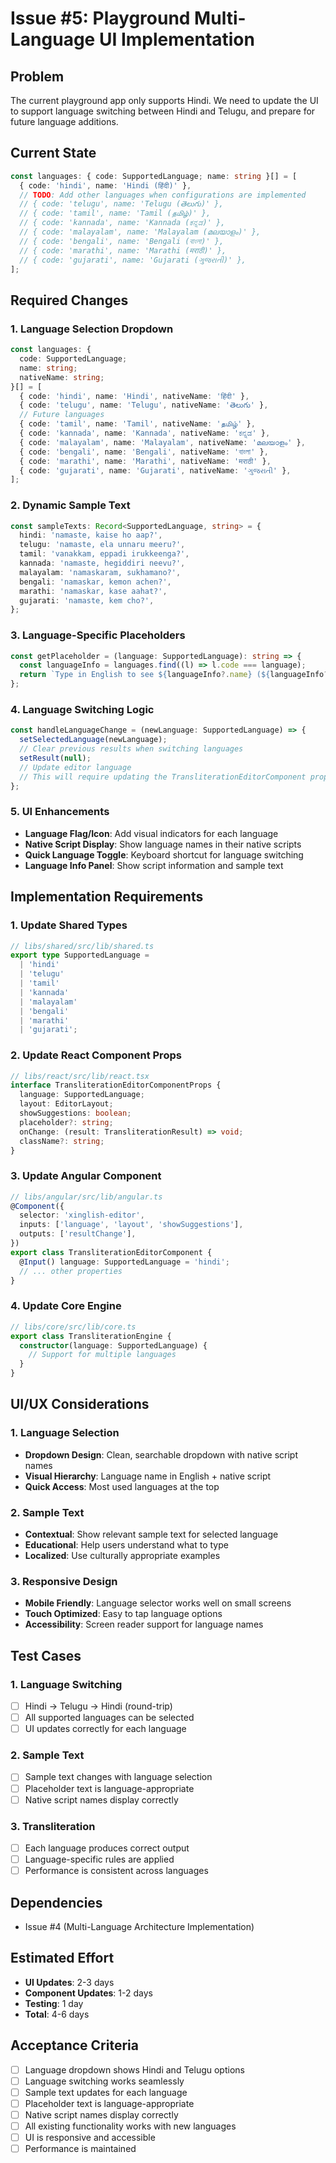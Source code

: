 # Issue #5: Playground Multi-Language UI Implementation

## Problem

The current playground app only supports Hindi. We need to update the UI to support language switching between Hindi and Telugu, and prepare for future language additions.

## Current State

```typescript
const languages: { code: SupportedLanguage; name: string }[] = [
  { code: 'hindi', name: 'Hindi (हिंदी)' },
  // TODO: Add other languages when configurations are implemented
  // { code: 'telugu', name: 'Telugu (తెలుగు)' },
  // { code: 'tamil', name: 'Tamil (தமிழ்)' },
  // { code: 'kannada', name: 'Kannada (ಕನ್ನಡ)' },
  // { code: 'malayalam', name: 'Malayalam (മലയാളം)' },
  // { code: 'bengali', name: 'Bengali (বাংলা)' },
  // { code: 'marathi', name: 'Marathi (मराठी)' },
  // { code: 'gujarati', name: 'Gujarati (ગુજરાતી)' },
];
```

## Required Changes

### 1. Language Selection Dropdown

```typescript
const languages: {
  code: SupportedLanguage;
  name: string;
  nativeName: string;
}[] = [
  { code: 'hindi', name: 'Hindi', nativeName: 'हिंदी' },
  { code: 'telugu', name: 'Telugu', nativeName: 'తెలుగు' },
  // Future languages
  { code: 'tamil', name: 'Tamil', nativeName: 'தமிழ்' },
  { code: 'kannada', name: 'Kannada', nativeName: 'ಕನ್ನಡ' },
  { code: 'malayalam', name: 'Malayalam', nativeName: 'മലയാളം' },
  { code: 'bengali', name: 'Bengali', nativeName: 'বাংলা' },
  { code: 'marathi', name: 'Marathi', nativeName: 'मराठी' },
  { code: 'gujarati', name: 'Gujarati', nativeName: 'ગુજરાતી' },
];
```

### 2. Dynamic Sample Text

```typescript
const sampleTexts: Record<SupportedLanguage, string> = {
  hindi: 'namaste, kaise ho aap?',
  telugu: 'namaste, ela unnaru meeru?',
  tamil: 'vanakkam, eppadi irukkeenga?',
  kannada: 'namaste, hegiddiri neevu?',
  malayalam: 'namaskaram, sukhamano?',
  bengali: 'namaskar, kemon achen?',
  marathi: 'namaskar, kase aahat?',
  gujarati: 'namaste, kem cho?',
};
```

### 3. Language-Specific Placeholders

```typescript
const getPlaceholder = (language: SupportedLanguage): string => {
  const languageInfo = languages.find((l) => l.code === language);
  return `Type in English to see ${languageInfo?.name} (${languageInfo?.nativeName})...`;
};
```

### 4. Language Switching Logic

```typescript
const handleLanguageChange = (newLanguage: SupportedLanguage) => {
  setSelectedLanguage(newLanguage);
  // Clear previous results when switching languages
  setResult(null);
  // Update editor language
  // This will require updating the TransliterationEditorComponent props
};
```

### 5. UI Enhancements

- **Language Flag/Icon**: Add visual indicators for each language
- **Native Script Display**: Show language names in their native scripts
- **Quick Language Toggle**: Keyboard shortcut for language switching
- **Language Info Panel**: Show script information and sample text

## Implementation Requirements

### 1. Update Shared Types

```typescript
// libs/shared/src/lib/shared.ts
export type SupportedLanguage =
  | 'hindi'
  | 'telugu'
  | 'tamil'
  | 'kannada'
  | 'malayalam'
  | 'bengali'
  | 'marathi'
  | 'gujarati';
```

### 2. Update React Component Props

```typescript
// libs/react/src/lib/react.tsx
interface TransliterationEditorComponentProps {
  language: SupportedLanguage;
  layout: EditorLayout;
  showSuggestions: boolean;
  placeholder?: string;
  onChange: (result: TransliterationResult) => void;
  className?: string;
}
```

### 3. Update Angular Component

```typescript
// libs/angular/src/lib/angular.ts
@Component({
  selector: 'xinglish-editor',
  inputs: ['language', 'layout', 'showSuggestions'],
  outputs: ['resultChange'],
})
export class TransliterationEditorComponent {
  @Input() language: SupportedLanguage = 'hindi';
  // ... other properties
}
```

### 4. Update Core Engine

```typescript
// libs/core/src/lib/core.ts
export class TransliterationEngine {
  constructor(language: SupportedLanguage) {
    // Support for multiple languages
  }
}
```

## UI/UX Considerations

### 1. Language Selection

- **Dropdown Design**: Clean, searchable dropdown with native script names
- **Visual Hierarchy**: Language name in English + native script
- **Quick Access**: Most used languages at the top

### 2. Sample Text

- **Contextual**: Show relevant sample text for selected language
- **Educational**: Help users understand what to type
- **Localized**: Use culturally appropriate examples

### 3. Responsive Design

- **Mobile Friendly**: Language selector works well on small screens
- **Touch Optimized**: Easy to tap language options
- **Accessibility**: Screen reader support for language names

## Test Cases

### 1. Language Switching

- [ ] Hindi → Telugu → Hindi (round-trip)
- [ ] All supported languages can be selected
- [ ] UI updates correctly for each language

### 2. Sample Text

- [ ] Sample text changes with language selection
- [ ] Placeholder text is language-appropriate
- [ ] Native script names display correctly

### 3. Transliteration

- [ ] Each language produces correct output
- [ ] Language-specific rules are applied
- [ ] Performance is consistent across languages

## Dependencies

- Issue #4 (Multi-Language Architecture Implementation)

## Estimated Effort

- **UI Updates**: 2-3 days
- **Component Updates**: 1-2 days
- **Testing**: 1 day
- **Total**: 4-6 days

## Acceptance Criteria

- [ ] Language dropdown shows Hindi and Telugu options
- [ ] Language switching works seamlessly
- [ ] Sample text updates for each language
- [ ] Placeholder text is language-appropriate
- [ ] Native script names display correctly
- [ ] All existing functionality works with new languages
- [ ] UI is responsive and accessible
- [ ] Performance is maintained
